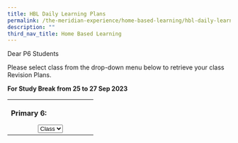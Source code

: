 ```yaml
---
title: HBL Daily Learning Plans
permalink: /the-meridian-experience/home-based-learning/hbl-daily-learning-plans/
description: ""
third_nav_title: Home Based Learning
---
```

Dear P6 Students  
  
Please select class from the drop-down menu below to retrieve your class Revision Plans.

<b>For&nbsp;Study Break from 25 to 27 Sep 2023</b>
 
<table>
<tbody><tr>
<th style="width: 178px;">
  <p style="text-align: left;">Primary 6:</p>
  <select id="select">
 
  <option value="">Class</option>
  <option href="/files/The%20Meridian%20Experience/HBL/2023/p6ca_sb_25_to_27_sep_2023.pdf" value="<a">6CA</option>
  <option value="/qql/slot/u143/Home Based Learning/2022/Sept/P5 RB HBL_29 Sep 2022.pdf">6RB</option>
  <option value="/qql/slot/u143/Home Based Learning/2022/Sept/P5 RS HBL_29 Sep 2022.pdf">6RS</option>
  <option value="/qql/slot/u143/Home Based Learning/2022/Sept/P5 RT HBL_29 Sep 2022.pdf">6RT</option>
  
  </select>
</th>
</tr>
</tbody></table>